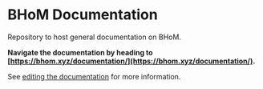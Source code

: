 # BHoM Documentation
Repository to host general documentation on BHoM.


**Navigate the documentation by heading to [https://bhom.xyz/documentation/](https://bhom.xyz/documentation/).**


See [editing the documentation](https://bhom.xyz/documentation/Contributing/Editing-the-documentation/) for more information.
